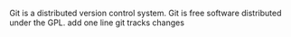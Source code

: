 Git is a distributed version control system.
Git is free software distributed under the GPL.
add one line
git tracks changes